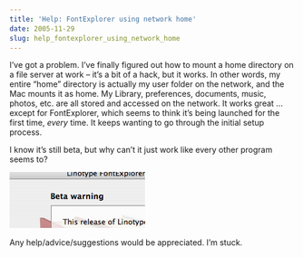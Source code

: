 ```yaml
---
title: 'Help: FontExplorer using network home'
date: 2005-11-29
slug: help_fontexplorer_using_network_home
---
```

<p>I&#8217;ve got a problem. I&#8217;ve finally figured out how to mount a home directory on a file server at work &#8211; it&#8217;s a bit of a hack, but it works. In other words, my entire &#8220;home&#8221; directory is actually my user folder on the network, and the Mac mounts it as home. My Library, preferences, documents, music, photos, etc. are all stored and accessed on the network. It works great &#8230; except for FontExplorer, which seems to think it&#8217;s being launched for the first time, <em>every</em> time. It keeps wanting to go through the initial setup process.</p>

<p>I know it&#8217;s still beta, but why can&#8217;t it just work like every other program seems to?</p>

<p><img src="/assets/img/beta_warning.jpg" width="239" height="99" class="imgcenter" alt="Beta Warning" /></p>

<p>Any help/advice/suggestions would be appreciated. I&#8217;m stuck.</p>